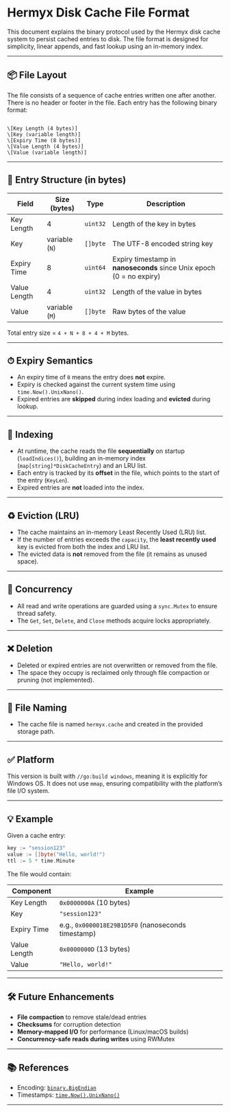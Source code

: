 # Hermyx Disk Cache File Format

This document explains the binary protocol used by the Hermyx disk cache system to persist cached entries to disk. The file format is designed for simplicity, linear appends, and fast lookup using an in-memory index.

---

## 📦 File Layout

The file consists of a sequence of cache entries written one after another. There is no header or footer in the file. Each entry has the following binary format:

```

\[Key Length (4 bytes)]
\[Key (variable length)]
\[Expiry Time (8 bytes)]
\[Value Length (4 bytes)]
\[Value (variable length)]

````

---

## 🧱 Entry Structure (in bytes)

| Field         | Size (bytes)         | Type          | Description                                                                 |
|---------------|----------------------|---------------|-----------------------------------------------------------------------------|
| Key Length    | 4                    | `uint32`      | Length of the key in bytes                                                  |
| Key           | variable (`N`)       | `[]byte`      | The UTF-8 encoded string key                                                |
| Expiry Time   | 8                    | `uint64`      | Expiry timestamp in **nanoseconds** since Unix epoch (0 = no expiry)       |
| Value Length  | 4                    | `uint32`      | Length of the value in bytes                                                |
| Value         | variable (`M`)       | `[]byte`      | Raw bytes of the value                                                      |

Total entry size = `4 + N + 8 + 4 + M` bytes.

---

## ⏱ Expiry Semantics

- An expiry time of `0` means the entry does **not** expire.
- Expiry is checked against the current system time using `time.Now().UnixNano()`.
- Expired entries are **skipped** during index loading and **evicted** during lookup.

---

## 🧭 Indexing

- At runtime, the cache reads the file **sequentially** on startup (`loadIndices()`), building an in-memory index (`map[string]*DiskCacheEntry`) and an LRU list.
- Each entry is tracked by its **offset** in the file, which points to the start of the entry (`KeyLen`).
- Expired entries are **not** loaded into the index.

---

## ♻️ Eviction (LRU)

- The cache maintains an in-memory Least Recently Used (LRU) list.
- If the number of entries exceeds the `capacity`, the **least recently used** key is evicted from both the index and LRU list.
- The evicted data is **not** removed from the file (it remains as unused space).

---

## 🔐 Concurrency

- All read and write operations are guarded using a `sync.Mutex` to ensure thread safety.
- The `Get`, `Set`, `Delete`, and `Close` methods acquire locks appropriately.

---

## ❌ Deletion

- Deleted or expired entries are not overwritten or removed from the file.
- The space they occupy is reclaimed only through file compaction or pruning (not implemented).

---

## 📁 File Naming

- The cache file is named `hermyx.cache` and created in the provided storage path.

---

## ✅ Platform

This version is built with `//go:build windows`, meaning it is explicitly for Windows OS. It does not use `mmap`, ensuring compatibility with the platform’s file I/O system.

---

## 💡 Example

Given a cache entry:

```go
key := "session123"
value := []byte("Hello, world!")
ttl := 5 * time.Minute
````

The file would contain:

| Component    | Example                                            |
| ------------ | -------------------------------------------------- |
| Key Length   | `0x0000000A` (10 bytes)                            |
| Key          | `"session123"`                                     |
| Expiry Time  | e.g., `0x0000018E29B1D5F0` (nanoseconds timestamp) |
| Value Length | `0x0000000D` (13 bytes)                            |
| Value        | `"Hello, world!"`                                  |

---

## 🛠 Future Enhancements

* **File compaction** to remove stale/dead entries
* **Checksums** for corruption detection
* **Memory-mapped I/O** for performance (Linux/macOS builds)
* **Concurrency-safe reads during writes** using RWMutex

---

## 📚 References

* Encoding: [`binary.BigEndian`](https://pkg.go.dev/encoding/binary)
* Timestamps: [`time.Now().UnixNano()`](https://pkg.go.dev/time#Time.UnixNano)

---
